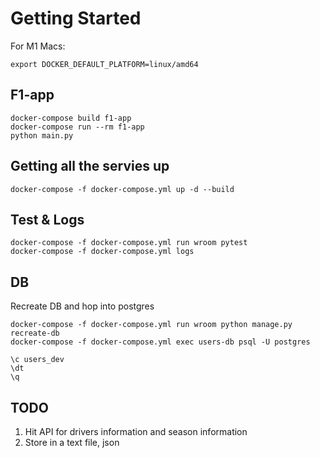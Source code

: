 
# Getting Started

For M1 Macs:
```shell
export DOCKER_DEFAULT_PLATFORM=linux/amd64
```

## F1-app
```
docker-compose build f1-app
docker-compose run --rm f1-app
python main.py
```

## Getting all the servies up

```
docker-compose -f docker-compose.yml up -d --build
```


## Test & Logs
```
docker-compose -f docker-compose.yml run wroom pytest
docker-compose -f docker-compose.yml logs
```

## DB

Recreate DB and hop into postgres
```shell
docker-compose -f docker-compose.yml run wroom python manage.py recreate-db
docker-compose -f docker-compose.yml exec users-db psql -U postgres
```

```postgresql
\c users_dev
\dt
\q
```

## TODO
1. Hit API for drivers information and season information
2. Store in a text file, json
